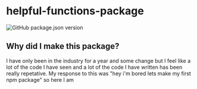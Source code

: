 # helpful-functions-package

![GitHub package.json version](https://img.shields.io/github/package-json/v/iyanez2314/helpful-functions-package)

## Why did I make this package?
I have only been in the industry for a year and some change but I feel like a lot of the code I have seen and a lot of the code I have written has been really repetative. My response to this was "hey i'm bored lets make my first npm package" so here I am
